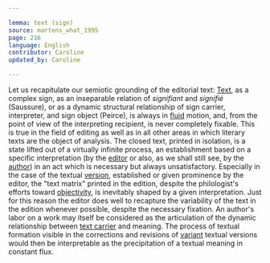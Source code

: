 ```yaml
---

lemma: text (sign)
source: martens_what_1995
page: 216
language: English
contributor: Caroline
updated_by: Caroline

---
```


Let us recapitulate our semiotic grounding of the editorial text: [Text](text.html), as a complex sign, as an inseparable relation of _signifiant_ and _signifié_ (Saussure), or as a dynamic structural relationship of sign carrier, interpreter, and sign object (Peirce), is always in [fluid](textFluid.html) motion, and, from the point of view of the interpreting recipient, is never completely fixable. This is true in the field of editing as well as in all other areas in which literary texts are the object of analysis. The closed text, printed in isolation, is a state lifted out of a virtually infinite process, an establishment based on a specific interpretation (by the [editor](editorScholarly.html) or also, as we shall still see, by the [author](author.html)) in an act which is necessary but always unsatisfactory. Especially in the case of the textual [version](version.html), established or given prominence by the editor, the "text matrix" printed in the edition, despite the philologist's efforts toward [objectivity](editingObjectivity.html), is inevitably shaped by a given interpretation. Just for this reason the editor does well to recapture the variability of the text in the edition whenever possible, despite the necessary fixation. An author's labor on a work may itself be considered as the articulation of the dynamic relationship between [text carrier](textCarrier.html) and meaning. The process of textual formation visible in the corrections and revisions of  [variant](variant.html) textual versions would then be interpretable as the precipitation of a textual meaning in constant flux.
